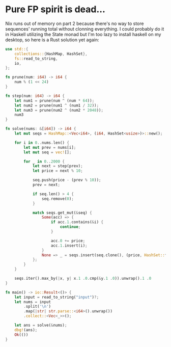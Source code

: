 # Pure FP spirit is dead...

Nix runs out of memory on part 2 because there's no way to store sequences' running total without clonning everything. I could probably do it in Haskell utilizing the State monad but I'm too lazy to install haskell on my desktop, so here is a Rust solution yet again:

```rust
use std::{
    collections::{HashMap, HashSet},
    fs::read_to_string,
    io,
};

fn prune(num: i64) -> i64 {
    num % (1 << 24)
}

fn step(num: i64) -> i64 {
    let num1 = prune(num ^ (num * 64));
    let num2 = prune(num1 ^ (num1 / 32));
    let num3 = prune(num2 ^ (num2 * 2048));
    num3
}

fn solve(nums: &[i64]) -> i64 {
    let mut seqs = HashMap::<Vec<i64>, (i64, HashSet<usize>)>::new();

    for i in 0..nums.len() {
        let mut prev = nums[i];
        let mut seq = vec![];

        for _ in 0..2000 {
            let next = step(prev);
            let price = next % 10;

            seq.push(price - (prev % 10));
            prev = next;

            if seq.len() > 4 {
                seq.remove(0);
            }

            match seqs.get_mut(&seq) {
                Some(acc) => {
                    if acc.1.contains(&i) {
                        continue;
                    }

                    acc.0 += price;
                    acc.1.insert(i);
                }
                None => _ = seqs.insert(seq.clone(), (price, HashSet::from([i]))),
            };
        }
    }

    seqs.iter().max_by(|x, y| x.1 .0.cmp(&y.1 .0)).unwrap().1 .0
}

fn main() -> io::Result<()> {
    let input = read_to_string("input")?;
    let nums = input
        .split('\n')
        .map(|str| str.parse::<i64>().unwrap())
        .collect::<Vec<_>>();

    let ans = solve(&nums);
    dbg!(ans);
    Ok(())
}
```
